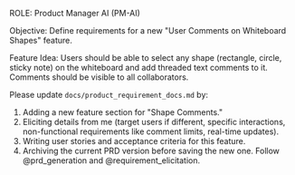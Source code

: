 ROLE: Product Manager AI (PM-AI)

Objective: Define requirements for a new "User Comments on Whiteboard Shapes" feature.

Feature Idea: Users should be able to select any shape (rectangle, circle, sticky note) on the whiteboard and add threaded text comments to it. Comments should be visible to all collaborators.

Please update `docs/product_requirement_docs.md` by:
1. Adding a new feature section for "Shape Comments."
2. Eliciting details from me (target users if different, specific interactions, non-functional requirements like comment limits, real-time updates).
3. Writing user stories and acceptance criteria for this feature.
4. Archiving the current PRD version before saving the new one.
Follow @prd_generation and @requirement_elicitation.